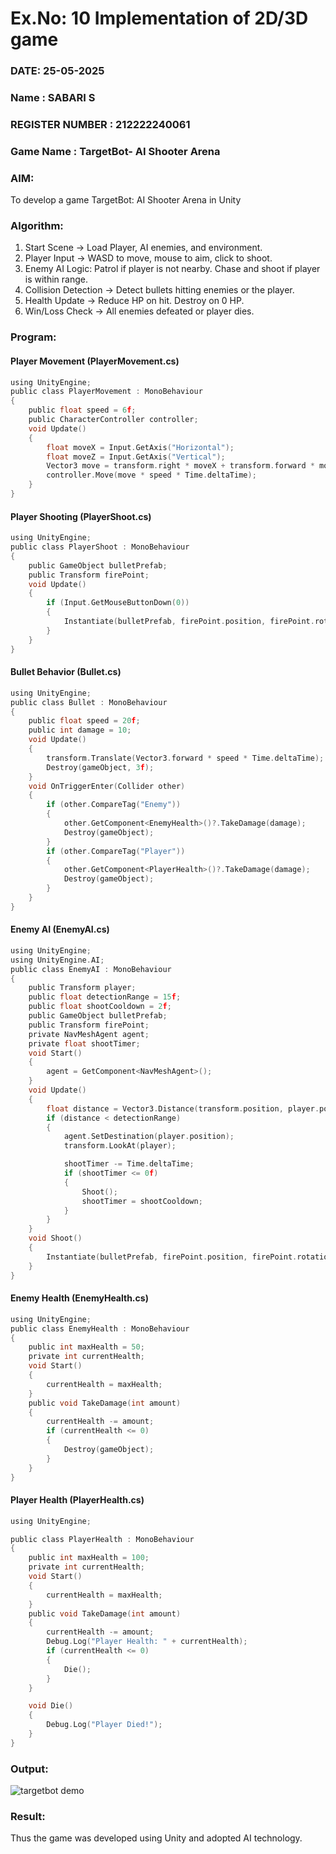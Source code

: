 
# Ex.No: 10  Implementation of 2D/3D game 
### DATE: 25-05-2025
### Name : SABARI S
### REGISTER NUMBER : 212222240061
### Game Name : TargetBot- AI Shooter Arena
### AIM: 
To develop a game TargetBot: AI Shooter Arena in Unity 
### Algorithm:
1. Start Scene → Load Player, AI enemies, and environment.
2. Player Input → WASD to move, mouse to aim, click to shoot.
3. Enemy AI Logic:
      Patrol if player is not nearby.
      Chase and shoot if player is within range.
4. Collision Detection → Detect bullets hitting enemies or the player.
5. Health Update → Reduce HP on hit. Destroy on 0 HP.
6. Win/Loss Check → All enemies defeated or player dies. 
### Program:

#### Player Movement (PlayerMovement.cs)
```c
using UnityEngine;
public class PlayerMovement : MonoBehaviour
{
    public float speed = 6f;
    public CharacterController controller;
    void Update()
    {
        float moveX = Input.GetAxis("Horizontal");
        float moveZ = Input.GetAxis("Vertical");
        Vector3 move = transform.right * moveX + transform.forward * moveZ;
        controller.Move(move * speed * Time.deltaTime);
    }
}
```
#### Player Shooting (PlayerShoot.cs)
```c
using UnityEngine;
public class PlayerShoot : MonoBehaviour
{
    public GameObject bulletPrefab;
    public Transform firePoint;
    void Update()
    {
        if (Input.GetMouseButtonDown(0))
        {
            Instantiate(bulletPrefab, firePoint.position, firePoint.rotation);
        }
    }
}
```
#### Bullet Behavior (Bullet.cs)
```c
using UnityEngine;
public class Bullet : MonoBehaviour
{
    public float speed = 20f;
    public int damage = 10;
    void Update()
    {
        transform.Translate(Vector3.forward * speed * Time.deltaTime);
        Destroy(gameObject, 3f); 
    }
    void OnTriggerEnter(Collider other)
    {
        if (other.CompareTag("Enemy"))
        {
            other.GetComponent<EnemyHealth>()?.TakeDamage(damage);
            Destroy(gameObject);
        }
        if (other.CompareTag("Player"))
        {
            other.GetComponent<PlayerHealth>()?.TakeDamage(damage);
            Destroy(gameObject);
        }
    }
}
```
#### Enemy AI (EnemyAI.cs)
```c
using UnityEngine;
using UnityEngine.AI;
public class EnemyAI : MonoBehaviour
{
    public Transform player;
    public float detectionRange = 15f;
    public float shootCooldown = 2f;
    public GameObject bulletPrefab;
    public Transform firePoint;
    private NavMeshAgent agent;
    private float shootTimer;
    void Start()
    {
        agent = GetComponent<NavMeshAgent>();
    }
    void Update()
    {
        float distance = Vector3.Distance(transform.position, player.position);
        if (distance < detectionRange)
        {
            agent.SetDestination(player.position);
            transform.LookAt(player);

            shootTimer -= Time.deltaTime;
            if (shootTimer <= 0f)
            {
                Shoot();
                shootTimer = shootCooldown;
            }
        }
    }
    void Shoot()
    {
        Instantiate(bulletPrefab, firePoint.position, firePoint.rotation);
    }
}
```
#### Enemy Health (EnemyHealth.cs)
```c
using UnityEngine;
public class EnemyHealth : MonoBehaviour
{
    public int maxHealth = 50;
    private int currentHealth;
    void Start()
    {
        currentHealth = maxHealth;
    }
    public void TakeDamage(int amount)
    {
        currentHealth -= amount;
        if (currentHealth <= 0)
        {
            Destroy(gameObject);
        }
    }
}
```
#### Player Health (PlayerHealth.cs)
```c
using UnityEngine;

public class PlayerHealth : MonoBehaviour
{
    public int maxHealth = 100;
    private int currentHealth;
    void Start()
    {
        currentHealth = maxHealth;
    }
    public void TakeDamage(int amount)
    {
        currentHealth -= amount;
        Debug.Log("Player Health: " + currentHealth);
        if (currentHealth <= 0)
        {
            Die();
        }
    }

    void Die()
    {
        Debug.Log("Player Died!");
    }
}
```
### Output:
![targetbot demo](https://github.com/user-attachments/assets/c19da4ff-cd6a-441a-b981-79a0ae18fd37)

### Result:
Thus the game was developed using Unity and adopted AI technology.

